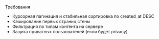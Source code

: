 Требования
- Курсорная пагинация и стабильная сортировка по created_at DESC
- Кэширование первых страниц стены
- Фильтрация по типам контента на сервере
- Защита приватных пользователей (если будет privacy)